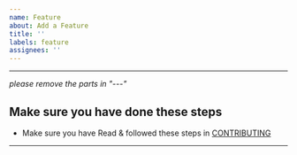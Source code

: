 ```yaml
---
name: Feature
about: Add a Feature
title: ''
labels: feature
assignees: ''
---
```


---
*please remove the parts in "---"*

## Make sure you have done these steps

- Make sure you have Read & followed these steps in [CONTRIBUTING](.github/CONTRIBUTING.md)

---
